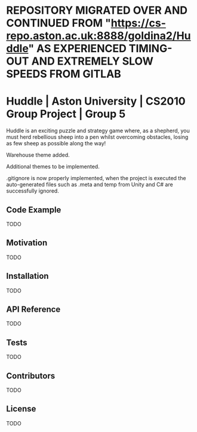 # REPOSITORY MIGRATED OVER AND CONTINUED FROM "https://cs-repo.aston.ac.uk:8888/goldina2/Huddle" AS EXPERIENCED TIMING-OUT AND EXTREMELY SLOW SPEEDS FROM GITLAB
# Huddle | Aston University | CS2010 Group Project | Group 5

Huddle is an exciting puzzle and strategy game where, as a shepherd, you must herd rebellious sheep into a pen whilst overcoming obstacles, losing as few sheep as possible along the way!


Warehouse theme added.


Additional themes to be implemented.


.gitignore is now properly implemented, when the project is executed the auto-generated files such as .meta and temp from Unity and C# are successfully ignored.


## Code Example
TODO

## Motivation

TODO

## Installation

TODO

## API Reference

TODO

## Tests

TODO

## Contributors

TODO

## License

TODO